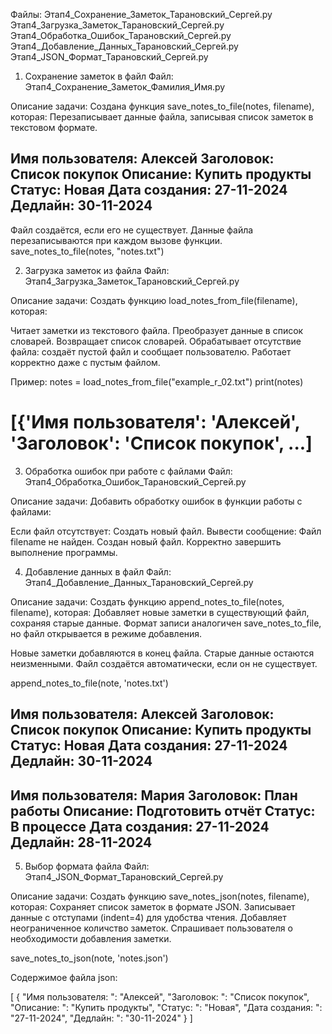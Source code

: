 Файлы:
Этап4_Сохранение_Заметок_Тарановский_Сергей.py
Этап4_Загрузка_Заметок_Тарановский_Сергей.py
Этап4_Обработка_Ошибок_Тарановский_Сергей.py
Этап4_Добавление_Данных_Тарановский_Сергей.py
Этап4_JSON_Формат_Тарановский_Сергей.py


1. Сохранение заметок в файл
Файл: Этап4_Сохранение_Заметок_Фамилия_Имя.py

Описание задачи:
Создана функция save_notes_to_file(notes, filename), которая:
Перезаписывает данные файла, записывая список заметок в текстовом формате.

Имя пользователя: Алексей
Заголовок: Список покупок
Описание: Купить продукты
Статус: Новая
Дата создания: 27-11-2024
Дедлайн: 30-11-2024
---

Файл создаётся, если его не существует.
Данные файла перезаписываются при каждом вызове функции.
save_notes_to_file(notes, "notes.txt")


2. Загрузка заметок из файла
Файл: Этап4_Загрузка_Заметок_Тарановский_Сергей.py

Описание задачи:
Создать функцию load_notes_from_file(filename), которая:

Читает заметки из текстового файла.
Преобразует данные в список словарей.
Возвращает список словарей.
Обрабатывает отсутствие файла: создаёт пустой файл и сообщает пользователю.
Работает корректно даже с пустым файлом.

Пример:
notes = load_notes_from_file("example_r_02.txt")
print(notes)

# [{'Имя пользователя': 'Алексей', 'Заголовок': 'Список покупок', ...]


3. Обработка ошибок при работе с файлами
Файл: Этап4_Обработка_Ошибок_Тарановский_Сергей.py

Описание задачи:
Добавить обработку ошибок в функции работы с файлами:

Если файл отсутствует:
Создать новый файл.
Вывести сообщение:
Файл filename не найден. Создан новый файл.
Корректно завершить выполнение программы.


4. Добавление данных в файл
Файл: Этап4_Добавление_Данных_Тарановский_Сергей.py

Описание задачи:
Создать функцию append_notes_to_file(notes, filename), которая:
Добавляет новые заметки в существующий файл, сохраняя старые данные.
Формат записи аналогичен save_notes_to_file, но файл открывается в режиме добавления.

Новые заметки добавляются в конец файла.
Старые данные остаются неизменными.
Файл создаётся автоматически, если он не существует.

append_notes_to_file(note, 'notes.txt')

Имя пользователя: Алексей
Заголовок: Список покупок
Описание: Купить продукты
Статус: Новая
Дата создания: 27-11-2024
Дедлайн: 30-11-2024
---
Имя пользователя: Мария
Заголовок: План работы
Описание: Подготовить отчёт
Статус: В процессе
Дата создания: 27-11-2024
Дедлайн: 28-11-2024
---


5. Выбор формата файла
Файл: Этап4_JSON_Формат_Тарановский_Сергей.py

Описание задачи:
Создать функцию save_notes_json(notes, filename), которая:
Сохраняет список заметок в формате JSON.
Записывает данные с отступами (indent=4) для удобства чтения.
Добавляет неограниченное количство заметок.
Спрашивает пользователя о необходимости добавления заметки.

save_notes_to_json(note, 'notes.json')

Содержимое файла json:

[
    {
        "Имя пользователя: ": "Алексей",
        "Заголовок: ": "Список покупок",
        "Описание: ": "Купить продукты",
        "Статус: ": "Новая",
        "Дата создания: ": "27-11-2024",
        "Дедлайн: ": "30-11-2024"
    }
]
